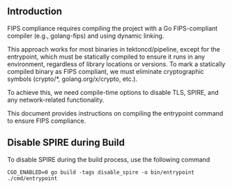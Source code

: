 ## Introduction
FIPS compliance requires compiling the project with a Go FIPS-compliant compiler (e.g., golang-fips) and using dynamic linking.

This approach works for most binaries in tektoncd/pipeline, except for the entrypoint, which must be statically compiled to ensure it runs in any environment, regardless of library locations or versions. To mark a statically compiled binary as FIPS compliant, we must eliminate cryptographic symbols (crypto/*, golang.org/x/crypto, etc.).

To achieve this, we need compile-time options to disable TLS, SPIRE, and any network-related functionality.

This document provides instructions on compiling the entrypoint command to ensure FIPS compliance.

## Disable SPIRE during Build
To disable SPIRE during the build process, use the following command

```shell
CGO_ENABLED=0 go build -tags disable_spire -o bin/entrypoint ./cmd/entrypoint
```
